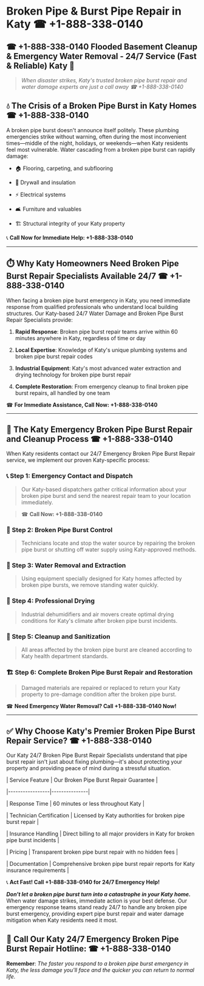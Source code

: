 # Broken Pipe & Burst Pipe Repair in Katy ☎ +1-888-338-0140  
## ☎ +1-888-338-0140 Flooded Basement Cleanup & Emergency Water Removal - 24/7 Service (Fast & Reliable) Katy 🚨  

> *When disaster strikes, Katy's trusted broken pipe burst repair and water damage experts are just a call away ☎ +1-888-338-0140*  

## 💧 The Crisis of a Broken Pipe Burst in Katy Homes ☎ +1-888-338-0140  

A broken pipe burst doesn't announce itself politely. These plumbing emergencies strike without warning, often during the most inconvenient times—middle of the night, holidays, or weekends—when Katy residents feel most vulnerable. Water cascading from a broken pipe burst can rapidly damage:  

* 🏠 Flooring, carpeting, and subflooring  
* 🧱 Drywall and insulation  
* ⚡ Electrical systems  
* 🛋️ Furniture and valuables  
* 🏗️ Structural integrity of your Katy property  

📞 **Call Now for Immediate Help: +1-888-338-0140**  

---  

## ⏱️ Why Katy Homeowners Need Broken Pipe Burst Repair Specialists Available 24/7 ☎ +1-888-338-0140  

When facing a broken pipe burst emergency in Katy, you need immediate response from qualified professionals who understand local building structures. Our Katy-based 24/7 Water Damage and Broken Pipe Burst Repair Specialists provide:  

1. **Rapid Response**: Broken pipe burst repair teams arrive within 60 minutes anywhere in Katy, regardless of time or day  
2. **Local Expertise**: Knowledge of Katy's unique plumbing systems and broken pipe burst repair codes  
3. **Industrial Equipment**: Katy's most advanced water extraction and drying technology for broken pipe burst repair  
4. **Complete Restoration**: From emergency cleanup to final broken pipe burst repairs, all handled by one team  

☎ **For Immediate Assistance, Call Now: +1-888-338-0140**  

---  

## 🔧 The Katy Emergency Broken Pipe Burst Repair and Cleanup Process ☎ +1-888-338-0140  

When Katy residents contact our 24/7 Emergency Broken Pipe Burst Repair service, we implement our proven Katy-specific process:  

### 📞 Step 1: Emergency Contact and Dispatch  
> Our Katy-based dispatchers gather critical information about your broken pipe burst and send the nearest repair team to your location immediately.  
> ☎ **Call Now: +1-888-338-0140**  

### 🚿 Step 2: Broken Pipe Burst Control  
> Technicians locate and stop the water source by repairing the broken pipe burst or shutting off water supply using Katy-approved methods.  

### 🌊 Step 3: Water Removal and Extraction  
> Using equipment specially designed for Katy homes affected by broken pipe bursts, we remove standing water quickly.  

### 💨 Step 4: Professional Drying  
> Industrial dehumidifiers and air movers create optimal drying conditions for Katy's climate after broken pipe burst incidents.  

### 🧼 Step 5: Cleanup and Sanitization  
> All areas affected by the broken pipe burst are cleaned according to Katy health department standards.  

### 🏗️ Step 6: Complete Broken Pipe Burst Repair and Restoration  
> Damaged materials are repaired or replaced to return your Katy property to pre-damage condition after the broken pipe burst.  

☎ **Need Emergency Water Removal? Call +1-888-338-0140 Now!**  

---  

## ✅ Why Choose Katy's Premier Broken Pipe Burst Repair Service? ☎ +1-888-338-0140  

Our Katy 24/7 Broken Pipe Burst Repair Specialists understand that pipe burst repair isn't just about fixing plumbing—it's about protecting your property and providing peace of mind during a stressful situation.  

| Service Feature | Our Broken Pipe Burst Repair Guarantee |  
|-----------------|---------------|  
| Response Time | 60 minutes or less throughout Katy |  
| Technician Certification | Licensed by Katy authorities for broken pipe burst repair |  
| Insurance Handling | Direct billing to all major providers in Katy for broken pipe burst incidents |  
| Pricing | Transparent broken pipe burst repair with no hidden fees |  
| Documentation | Comprehensive broken pipe burst repair reports for Katy insurance requirements |  

📞 **Act Fast! Call +1-888-338-0140 for 24/7 Emergency Help!**  

***Don't let a broken pipe burst turn into a catastrophe in your Katy home.*** When water damage strikes, immediate action is your best defense. Our emergency response teams stand ready 24/7 to handle any broken pipe burst emergency, providing expert pipe burst repair and water damage mitigation when Katy residents need it most.  

## 📱 Call Our Katy 24/7 Emergency Broken Pipe Burst Repair Hotline: ☎ +1-888-338-0140  

**Remember**: *The faster you respond to a broken pipe burst emergency in Katy, the less damage you'll face and the quicker you can return to normal life.*